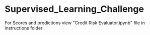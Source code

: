 # Supervised_Learning_Challenge
 For Scores and predictions view "Credit Risk Evaluator.ipynb" file in instructions folder
